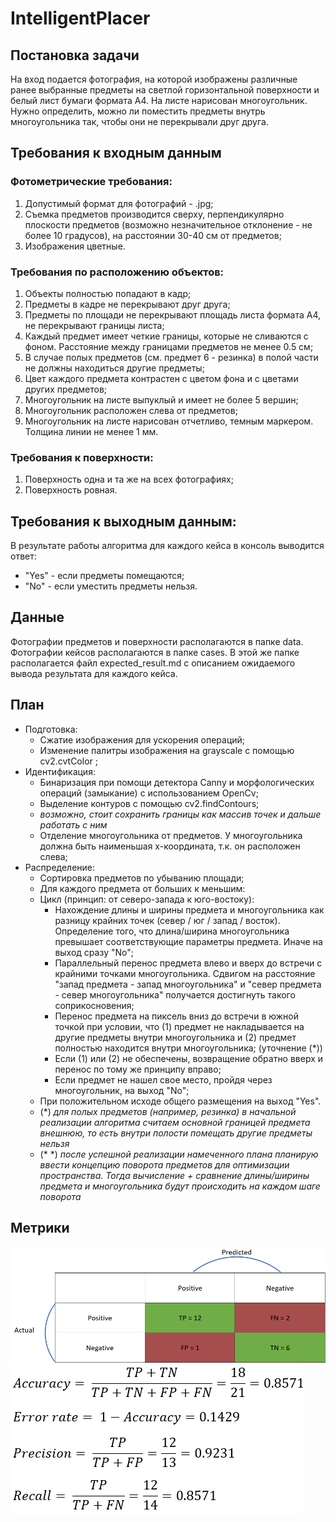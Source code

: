 # IntelligentPlacer
## Постановка задачи
На вход подается фотография, на которой изображены различные ранее выбранные предметы на светлой горизонтальной поверхности и белый лист бумаги формата A4. На листе нарисован многоугольник.  
Нужно определить, можно ли поместить предметы внутрь многоугольника так, чтобы они не перекрывали друг друга.
## Требования к входным данным
### Фотометрические требования:
1) Допустимый формат для фотографий - .jpg;
2) Съемка предметов производится сверху, перпендикулярно плоскости предметов (возможно незначительное отклонение - не более 10 градусов), на расстоянии 30-40 см от предметов;
3) Изображения цветные.
### Требования по расположению объектов:
1) Объекты полностью попадают в кадр;
2) Предметы в кадре не перекрывают друг друга;
3) Предметы по площади не перекрывают площадь листа формата A4, не перекрывают границы листа;
4) Каждый предмет имеет четкие границы, которые не сливаются с фоном. Расстояние между границами предметов не менее 0.5 см;
5) В случае полых предметов (см. предмет 6 - резинка) в полой части не должны находиться другие предметы;
6) Цвет каждого предмета контрастен с цветом фона и с цветами других предметов;
7) Многоугольник на листе выпуклый и имеет не более 5 вершин;
8) Многоугольник расположен слева от предметов;
9) Многоугольник на листе нарисован отчетливо, темным маркером. Толщина линии не менее 1 мм.
### Требования к поверхности:
1) Поверхность одна и та же на всех фотографиях;
2) Поверхность ровная.
## Требования к выходным данным:
В результате работы алгоритма для каждого кейса в консоль выводится ответ:
- "Yes" - если предметы помещаются;
-  "No" - если уместить предметы нельзя.
## Данные
Фотографии предметов и поверхности располагаются в папке data.  
Фотографии кейсов располагаются в папке cases. В этой же папке располагается файл expected_result.md с описанием ожидаемого вывода результата для каждого кейса.
## План
- Подготовка:
  + Сжатие изображения для ускорения операций;
  + Изменение палитры изображения на grayscale с помощью cv2.cvtColor ;
- Идентификация:
  + Бинаризация при помощи детектора Canny и морфологических операций (замыкание) с использованием OpenCv;
  + Выделение контуров с помощью cv2.findContours;
  + *возможно, стоит сохранить границы как массив точек и дальше работать с ним*
  + Отделение многоугольника от предметов. У многоугольника должна быть наименьшая x-координата, т.к. он расположен слева;
- Распределение:
  + Сортировка предметов по убыванию площади;
  + Для каждого предмета от больших к меньшим:
  + Цикл (принцип: от северо-запада к юго-востоку):
    + Нахождение длины и ширины предмета и многоугольника как разницу крайних точек (север / юг / запад / восток). Определение того, что длина/ширина многоугольника превышает соответствующие параметры предмета. Иначе на выход сразу "No";
    + Параллельный перенос предмета влево и вверх до встречи с крайними точками многоугольника. Сдвигом на расстояние "запад предмета - запад многоугольника" и "север предмета - север многоугольника" получается достигнуть такого соприкосновения;
    + Перенос предмета на пиксель вниз до встречи в южной точкой при условии, что (1) предмет не накладывается на другие предметы внутри многоугольника и (2) предмет полностью находится внутри многоугольника; (уточнение (*))
    +  Если (1) или (2) не обеспечены, возвращение обратно вверх и перенос по тому же принципу вправо;
    +  Если предмет не нашел свое место, пройдя через многоугольник, на выход "No";
  + При положительном исходе общего размещения на выход "Yes".
  + (*) *для полых предметов (например, резинка) в начальной реализации алгоритма считаем основной границей предмета внешнюю, то есть внутри полости помещать другие предметы нельзя*
  + (* *) *после успешной реализации намеченного плана планирую ввести концепцию поворота предметов для оптимизации пространства. Тогда вычисление + сравнение длины/ширины предмета и многоугольника будут происходить на каждом шаге поворота*
## Метрики
![metrics_table_pic](https://github.com/lyzhina/IntelligentPlacer/blob/develop/metrics/metrics_table.png)
![metrics_pic](https://github.com/lyzhina/IntelligentPlacer/blob/develop/metrics/metrics.png)
